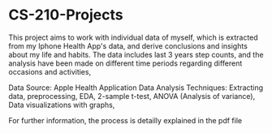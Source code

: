 # CS-210-Projects
This project aims to work with individual data of myself, which is extracted from my Iphone Health App's data, and derive conclusions and insights about my life and habits. The data includes last 3 years step counts, and the analysis have been made on different time periods regarding different occasions and activities, 

Data Source: Apple Health Application
Data Analysis Techniques: Extracting data, preprocessing, EDA, 2-sample t-test, ANOVA (Analysis of variance), Data visualizations with graphs, 

For further information, the process is detailly explained in the pdf file
